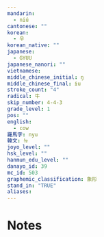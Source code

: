 ```yaml
---
mandarin:
  - niú
cantonese: ""
korean:
  - 우
korean_native: ""
japanese:
  - GYUU
japanese_nanori: ""
vietnamese:
middle_chinese_initial: ŋ
middle_chinese_final: ɨu
stroke_count: "4"
radical: 牛
skip_number: 4-4-3
grade_level: 1
pos: ""
english:
  - cow
羅馬字: nyu
韓文: 뉴
joyo_level: ""
hsk_level: ""
hanmun_edu_level: ""
danayo_id: 39
mc_id: 503
graphemic_classification: 象形
stand_in: "TRUE"
aliases:
---
```


# Notes
